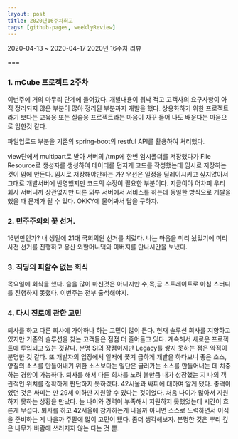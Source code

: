 ```yaml
---
layout: post
title: 2020년16주차회고
tags: [github-pages, weeklyReview]
---
```



2020-04-13 ~ 2020-04-17 2020년 16주차 리뷰

===
### 1. mCube 프로젝트 2주차
이번주에 거의 마무리 단계에 들어갔다. 개발내용이 워낙 적고 고객사의 요구사항이 아직 정리되지 않은 부분이 많아 정리된 부분까지 개발을 했다. 상용화하기 위한 프로젝트라기 보다는 교육용 또는 실습용 프로젝트라는 마음이 자꾸 들어 나도 배운다는 마음으로 임한것 같다.

파일업로드 부분을 기존의 spring-boot의 restful API를 활용하여 처리했다.

view단에서 multipart로 받아 서버의 /tmp에 한번 임시폴더를 저장했다가 File Resource로 생성자를 생성하여 데이터를 던지게 코드를 작성했는데 임시로 저장하는 것이 맘에 안든다.
임시로 저장해야만하는 가? 우선은 일정을 딜레이시키고 싶지않아서 그대로 개발서버에 반영했지만 코드의 수정이 필요한 부분이다. 지금이야 어차피 우리 회사 서버니까 상관없지만 다른 외부 서버에서 서비스를 하는데 동일한 방식으로 개발을 했을 때 문제가 될 수 있다. OKKY에 물어봐서 답을 구하자.



### 2. 민주주의의 꽃 선거.
16년만인가? 내 생일에 21대 국회의원 선거를 치렀다.
나는 마음을 미리 놨었기에 미리 사전 선거를 진행하고 용산 외할머니댁와 아버지를 만나시간을 보냈다.

### 3. 직딩의 피할수 없는 회식
목요일에 회식을 했다. 술을 많이 마신것은 아니지만 수,목,금 스트레이트로 아침 스터디를 진행하지 못했다. 이번주는 전부 출석해야지.

### 4. 다시 진로에 관한 고민
퇴사를 하고 다른 회사에 가야하나 하는 고민이 많이 든다. 현재 솔루션 회사를 지향하고 있지만 기존의 솔루션을 찾는 고객들은 점점 더 줄어들고 있다. 계속해서 새로운 프로젝트에 투입되고 있는 것같다. 분명 SI의 장점이지만 Legacy를 쌓지 못하는 점은 약점이 분명한 것 같다.
또 개발자의 입장에서 일저에 쫓겨 급하게 개발을 하다보니 좋은 소스, 양질의 소스를 만들어내기 위한 소스보다는 일단은 굴러가는 소스를 만들어내는 데 치중하는 경향이 가능하다.
퇴사를 해서 다른 회사를 노려 볼만큼 내가 성장했는 지 나의 객관적인 위치를 정확하게 판단하지 못하겠다.
42서울과 싸피에 대하여 알게 됐다. 충격이었던 것은 싸피는 만 29세 이하만 지원할 수 있다는 것이었다. 처음 나이가 많아서 지원하지 못하는 상황을 만났다. 늘 나이와 경력이 부족해서 지원하지 못했었는데 시간이 흐른게 무섭다.
퇴사를 하고 42서울에 참가하는게 나을까 아니면 스스로 노력하면서 이직을 준비하는 게 나을까 주말에 많이 고민이 됐다. 좀더 생각해보자. 분명한 것은 뿌리 깊은 나무가 바람에 쓰러지지 않는 다는 것 뿐.

